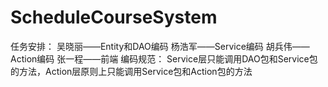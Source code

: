 # ScheduleCourseSystem
任务安排：
	吴晓丽——Entity和DAO编码
	杨浩军——Service编码
	胡兵伟——Action编码
	张一程——前端
编码规范：
	Service层只能调用DAO包和Service包的方法，Action层原则上只能调用Service包和Action包的方法
	
